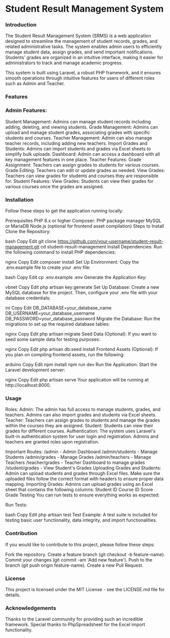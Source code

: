 <h1>Student Result Management System</h1>
<h3>Introduction</h3>
The Student Result Management System (SRMS) is a web application designed to streamline the management of student records, grades, and related administrative tasks. The system enables admin users to efficiently manage student data, assign grades, and send important notifications. Students' grades are organized in an intuitive interface, making it easier for administrators to track and manage academic progress.

This system is built using Laravel, a robust PHP framework, and it ensures smooth operations through intuitive features for users of different roles such as Admin and Teacher.

<h3>Features</h3>
<h3>Admin Features:</h3>
Student Management: Admins can manage student records including adding, deleting, and viewing students.
Grade Management: Admins can upload and manage student grades, associating grades with specific students and courses.
Teacher Management: Admin can also manage teacher records, including adding new teachers.
Import Grades and Students: Admins can import students and grades via Excel sheets to simplify bulk uploads.
Dashboard: Admin can access a dashboard with all key management features in one place.
Teacher Features:
Grade Assignment: Teachers can assign grades to students for various courses.
Grade Editing: Teachers can edit or update grades as needed.
View Grades: Teachers can view grades for students and courses they are responsible for.
Student Features:
View Grades: Students can view their grades for various courses once the grades are assigned.
<h3>Installation</h3>
Follow these steps to get the application running locally:

Prerequisites
PHP 8.x or higher
Composer: PHP package manager
MySQL or MariaDB
Node.js (optional for frontend asset compilation)
Steps to Install
Clone the Repository:

bash
Copy
Edit
git clone https://github.com/your-username/student-result-management.git
cd student-result-management
Install Dependencies: Run the following command to install PHP dependencies:

nginx
Copy
Edit
composer install
Set Up Environment: Copy the .env.example file to create your .env file:

bash
Copy
Edit
cp .env.example .env
Generate the Application Key:

vbnet
Copy
Edit
php artisan key:generate
Set Up Database: Create a new MySQL database for the project. Then, configure your .env file with your database credentials:

ini
Copy
Edit
DB_DATABASE=your_database_name
DB_USERNAME=your_database_username
DB_PASSWORD=your_database_password
Migrate the Database: Run the migrations to set up the required database tables:

nginx
Copy
Edit
php artisan migrate
Seed Data (Optional): If you want to seed some sample data for testing purposes:

nginx
Copy
Edit
php artisan db:seed
Install Frontend Assets (Optional): If you plan on compiling frontend assets, run the following:

arduino
Copy
Edit
npm install
npm run dev
Run the Application: Start the Laravel development server:

nginx
Copy
Edit
php artisan serve
Your application will be running at http://localhost:8000.

<h3>Usage</h3>
Roles:
Admin: The admin has full access to manage students, grades, and teachers. Admins can also import grades and students via Excel sheets.
Teacher: Teachers can assign grades to students and manage the grades within the courses they are assigned.
Student: Students can view their grades for different courses.
Authentication:
The system uses Laravel's built-in authentication system for user login and registration. Admins and teachers are granted roles upon registration.

Important Routes:
/admin - Admin Dashboard
/admin/students - Manage Students
/admin/grades - Manage Grades
/admin/teachers - Manage Teachers
/teacher/grades - Teacher Dashboard to manage grades
/student/grades - View Student's Grades
Uploading Grades and Students:
Admin can upload students and grades through Excel files. Make sure the uploaded files follow the correct format with headers to ensure proper data mapping.
Importing Grades:
Admins can upload grades using an Excel sheet that contains the following columns:
Student ID
Course ID
Score
Grade
Testing
You can run tests to ensure everything works as expected:

Run Tests:

bash
Copy
Edit
php artisan test
Test Example: A test suite is included for testing basic user functionality, data integrity, and import functionalities.

<h3>Contribution</h3>
If you would like to contribute to this project, please follow these steps:

Fork the repository.
Create a feature branch (git checkout -b feature-name).
Commit your changes (git commit -am 'Add new feature').
Push to the branch (git push origin feature-name).
Create a new Pull Request.
<h3>License</h3>
This project is licensed under the MIT License - see the LICENSE.md file for details.

<h3>Acknowledgements</h3>
Thanks to the Laravel community for providing such an incredible framework.
Special thanks to PhpSpreadsheet for the Excel import functionality.
